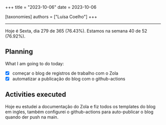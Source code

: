 +++
title = "2023-10-06"
date = 2023-10-06

[taxonomies]
authors = ["Luísa Coelho"]
+++

---

Hoje é Sexta, dia 279 de 365 (76.43%). Estamos na semana 40 de 52 (76.92%). 

## Planning

What I am going to do today: 

- [x] começar o blog de registros de trabalho com o Zola
- [x] automatizar a publicação do blog com o github-actions

## Activities executed

Hoje eu estudei a documentação do Zola e fiz todos os templates do blog em ingles, também configurei o github-actions para auto-publicar o blog quando der push na main.